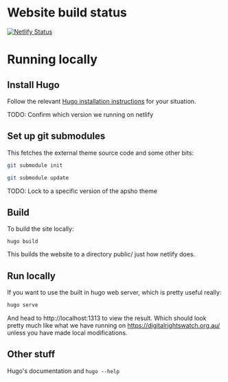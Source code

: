 # Website build status

[![Netlify Status](https://api.netlify.com/api/v1/badges/31a2bc0e-5bb5-4273-8515-76847ab044f7/deploy-status)](https://app.netlify.com/sites/digitalrightswatch/deploys)


# Running locally

## Install Hugo

Follow the relevant [Hugo installation instructions](https://gohugo.io/installation/) for your situation.

TODO: Confirm which version we running on netlify

## Set up git submodules

This fetches the external theme source code and some other bits:

``` sh
git submodule init

git submodule update

```

TODO: Lock to a specific version of the apsho theme


## Build 

To build the site locally:

```
hugo build
```

This builds the website to a directory public/ just how netlify does. 

## Run locally

If you want to use the built in hugo web server, which is pretty useful really:

``` sh
hugo serve
```

And head to http://localhost:1313 to view the result. Which should look pretty much like what we have running on https://digitalrightswatch.org.au/ unless you have made local modifications.


## Other stuff

Hugo's documentation and `hugo --help`


